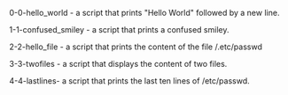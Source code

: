 0-0-hello_world - a script that prints "Hello World" followed by a new line.

1-1-confused_smiley - a script that prints a confused smiley.

2-2-hello_file - a script that prints the content of the file /.etc/passwd

3-3-twofiles - a script that displays the content of two files.

4-4-lastlines- a script that prints the last ten lines of /etc/passwd.
